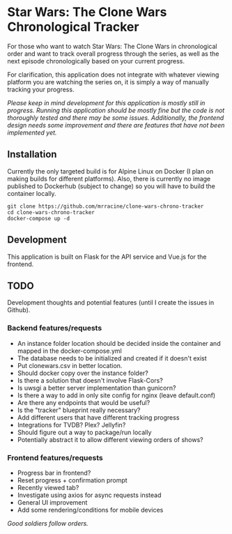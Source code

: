 # Star Wars: The Clone Wars Chronological Tracker
For those who want to watch Star Wars: The Clone Wars in chronological order and want to track overall progress through the series, as well as the next episode chronologically based on your current progress.

For clarification, this application does not integrate with whatever viewing platform you are watching the series on, it is simply a way of manually tracking your progress.

*Please keep in mind development for this application is mostly still in progress. Running this application should be mostly fine but the code is not thoroughly tested and there may be some issues. Additionally, the frontend design needs some improvement and there are features that have not been implemented yet.*

## Installation
Currently the only targeted build is for Alpine Linux on Docker (I plan on making builds for different platforms). Also, there is currently no image published to Dockerhub (subject to change) so you will have to build the container locally.

```
git clone https://github.com/mrracine/clone-wars-chrono-tracker
cd clone-wars-chrono-tracker
docker-compose up -d
```

## Development
This application is built on Flask for the API service and Vue.js for the frontend.

<!-- this section under construction -->

## TODO
Development thoughts and potential features (until I create the issues in Github).

### Backend features/requests
- An instance folder location should be decided inside the container and mapped in the docker-compose.yml
- The database needs to be initialized and created if it doesn't exist
- Put clonewars.csv in better location.
- Should docker copy over the instance folder?
- Is there a solution that doesn't involve Flask-Cors?
- Is uwsgi a better server implementation than gunicorn?
- Is there a way to add in only site config for nginx (leave default.conf)
- Are there any endpoints that would be useful?
- Is the "tracker" blueprint really necessary?
- Add different users that have different tracking progress
- Integrations for TVDB? Plex? Jellyfin?
- Should figure out a way to package/run locally
- Potentially abstract it to allow different viewing orders of shows?

### Frontend features/requests
- Progress bar in frontend?
- Reset progress + confirmation prompt
- Recently viewed tab?
- Investigate using axios for async requests instead
- General UI improvement
- Add some rendering/conditions for mobile devices

*Good soldiers follow orders.*
